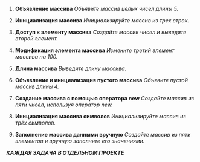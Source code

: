 1. **Объявление массива**
   _Объявите массив целых чисел длины 5._

2. **Инициализация массива**
   _Инициализируйте массив из трех строк._

3. **Доступ к элементу массива**
   _Создайте массив чисел и выведите второй элемент._

4. **Модификация элемента массива**
   _Измените третий элемент массива на 100._

5. **Длина массива**
   _Выведите длину массива._

6. **Объявление и инициализация пустого массива**
   _Объявите пустой массив длины 4._

7. **Создание массива с помощью оператора new**
   _Создайте массив из пяти чисел, используя оператор new._

8. **Инициализация массива символов**
   _Инициализируйте массив из трёх символов._

9. **Заполнение массива данными вручную**
   _Создайте массив из пяти элементов и вручную заполните его значениями._


***КАЖДАЯ ЗАДАЧА В ОТДЕЛЬНОМ ПРОЕКТЕ***
